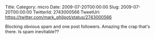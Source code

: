 Title: 
Category: micro
Date: 2009-07-20T00:00:00
Slug: 2009-07-20T00:00:00
TwitterId: 2743000566
TweetUrl: https://twitter.com/mark_philpot/status/2743000566

Blocking obvious spam and one post followers. Amazing the crap that's there. Is spam inevitable??
